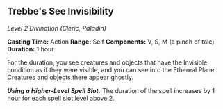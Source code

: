 ## Trebbe's See Invisibility
*Level 2 Divination (Cleric, Paladin)*

**Casting Time:** Action
**Range:** Self
**Components:** V, S, M (a pinch of talc)
**Duration:** 1 hour

For the duration, you see creatures and objects that have the Invisible condition as if they were visible, and you can see into the Ethereal Plane. Creatures and objects there appear ghostly.

***Using a Higher-Level Spell Slot.*** The duration of the spell increases by 1 hour for each spell slot level above 2.